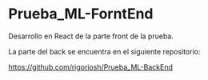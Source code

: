 # Prueba_ML-ForntEnd


Desarrollo en React de la parte front de la prueba.

La parte del back se encuentra en el siguiente repositorio:

https://github.com/rigoriosh/Prueba_ML-BackEnd
